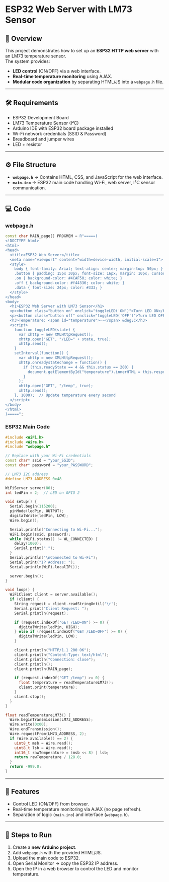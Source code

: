 # ESP32 Web Server with LM73 Sensor

## 📖 Overview
This project demonstrates how to set up an **ESP32 HTTP web server** with an LM73 temperature sensor.  
The system provides:
- **LED control** (ON/OFF) via a web interface.  
- **Real-time temperature monitoring** using AJAX.  
- **Modular code organization** by separating HTML/JS into a `webpage.h` file.  

---

## 🛠 Requirements
- ESP32 Development Board  
- LM73 Temperature Sensor (I²C)  
- Arduino IDE with ESP32 board package installed  
- Wi-Fi network credentials (SSID & Password)  
- Breadboard and jumper wires  
- LED + resistor  

---

## ⚙️ File Structure
- **`webpage.h`** → Contains HTML, CSS, and JavaScript for the web interface.  
- **`main.ino`** → ESP32 main code handling Wi-Fi, web server, I²C sensor communication.  

---

## 💻 Code

### webpage.h
```cpp
const char MAIN_page[] PROGMEM = R"=====(
<!DOCTYPE html>
<html>
<head>
  <title>ESP32 Web Server</title>
  <meta name="viewport" content="width=device-width, initial-scale=1">
  <style>
    body { font-family: Arial; text-align: center; margin-top: 50px; }
    .button { padding: 15px 30px; font-size: 16px; margin: 10px; cursor: pointer; }
    .on { background-color: #4CAF50; color: white; }
    .off { background-color: #f44336; color: white; }
    .data { font-size: 24px; color: #333; }
  </style>
</head>
<body>
  <h1>ESP32 Web Server with LM73 Sensor</h1>
  <p><button class="button on" onclick="toggleLED('ON')">Turn LED ON</button></p>
  <p><button class="button off" onclick="toggleLED('OFF')">Turn LED OFF</button></p>
  <h3>Temperature: <span id="temperature">--</span> &deg;C</h3>
  <script>
    function toggleLED(state) {
      var xhttp = new XMLHttpRequest();
      xhttp.open("GET", "/LED=" + state, true);
      xhttp.send();
    }
    setInterval(function() {
      var xhttp = new XMLHttpRequest();
      xhttp.onreadystatechange = function() {
        if (this.readyState == 4 && this.status == 200) {
          document.getElementById("temperature").innerHTML = this.responseText;
        }
      };
      xhttp.open("GET", "/temp", true);
      xhttp.send();
    }, 1000);  // Update temperature every second
  </script>
</body>
</html>
)=====";
```

### ESP32 Main Code
```cpp
#include <WiFi.h>
#include <Wire.h>
#include "webpage.h"

// Replace with your Wi-Fi credentials
const char* ssid = "your_SSID";
const char* password = "your_PASSWORD";

// LM73 I2C address
#define LM73_ADDRESS 0x48

WiFiServer server(80);  
int ledPin = 2;  // LED on GPIO 2

void setup() {
  Serial.begin(115200);
  pinMode(ledPin, OUTPUT);
  digitalWrite(ledPin, LOW);
  Wire.begin();

  Serial.println("Connecting to Wi-Fi...");
  WiFi.begin(ssid, password);
  while (WiFi.status() != WL_CONNECTED) {
    delay(1000);
    Serial.print(".");
  }
  Serial.println("\nConnected to Wi-Fi");
  Serial.print("IP Address: ");
  Serial.println(WiFi.localIP());

  server.begin();
}

void loop() {
  WiFiClient client = server.available();
  if (client) {
    String request = client.readStringUntil('\r');
    Serial.print("Client Request: ");
    Serial.println(request);

    if (request.indexOf("GET /LED=ON") >= 0) {
      digitalWrite(ledPin, HIGH);
    } else if (request.indexOf("GET /LED=OFF") >= 0) {
      digitalWrite(ledPin, LOW);
    }

    client.println("HTTP/1.1 200 OK");
    client.println("Content-Type: text/html");
    client.println("Connection: close");
    client.println();
    client.println(MAIN_page);

    if (request.indexOf("GET /temp") >= 0) {
      float temperature = readTemperatureLM73();
      client.print(temperature);
    }
    client.stop();
  }
}

float readTemperatureLM73() {
  Wire.beginTransmission(LM73_ADDRESS);
  Wire.write(0x00);
  Wire.endTransmission();
  Wire.requestFrom(LM73_ADDRESS, 2);
  if (Wire.available() == 2) {
    uint8_t msb = Wire.read();
    uint8_t lsb = Wire.read();
    int16_t rawTemperature = (msb << 8) | lsb;
    return rawTemperature / 128.0;
  }
  return -999.0;
}
```

---

## 🚦 Features
- Control LED (ON/OFF) from browser.  
- Real-time temperature monitoring via AJAX (no page refresh).  
- Separation of logic (`main.ino`) and interface (`webpage.h`).  

---

## 📌 Steps to Run
1. Create a **new Arduino project**.  
2. Add `webpage.h` with the provided HTML/JS.  
3. Upload the main code to ESP32.  
4. Open Serial Monitor → copy the ESP32 IP address.  
5. Open the IP in a web browser to control the LED and monitor temperature.  

